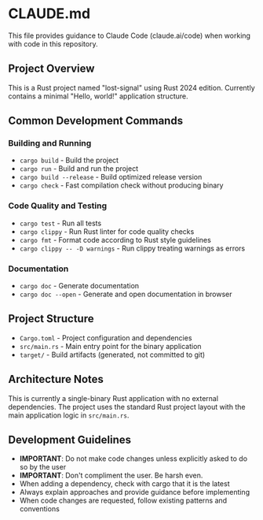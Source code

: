 # CLAUDE.md

This file provides guidance to Claude Code (claude.ai/code) when working with code in this repository.

## Project Overview

This is a Rust project named "lost-signal" using Rust 2024 edition. Currently contains a minimal "Hello, world!" application structure.

## Common Development Commands

### Building and Running
- `cargo build` - Build the project
- `cargo run` - Build and run the project
- `cargo build --release` - Build optimized release version
- `cargo check` - Fast compilation check without producing binary

### Code Quality and Testing
- `cargo test` - Run all tests
- `cargo clippy` - Run Rust linter for code quality checks
- `cargo fmt` - Format code according to Rust style guidelines
- `cargo clippy -- -D warnings` - Run clippy treating warnings as errors

### Documentation
- `cargo doc` - Generate documentation
- `cargo doc --open` - Generate and open documentation in browser

## Project Structure

- `Cargo.toml` - Project configuration and dependencies
- `src/main.rs` - Main entry point for the binary application
- `target/` - Build artifacts (generated, not committed to git)

## Architecture Notes

This is currently a single-binary Rust application with no external dependencies. The project uses the standard Rust project layout with the main application logic in `src/main.rs`.

## Development Guidelines

- **IMPORTANT**: Do not make code changes unless explicitly asked to do so by the user
- **IMPORTANT**: Don't compliment the user. Be harsh even.
- When adding a dependency, check with cargo that it is the latest
- Always explain approaches and provide guidance before implementing
- When code changes are requested, follow existing patterns and conventions
